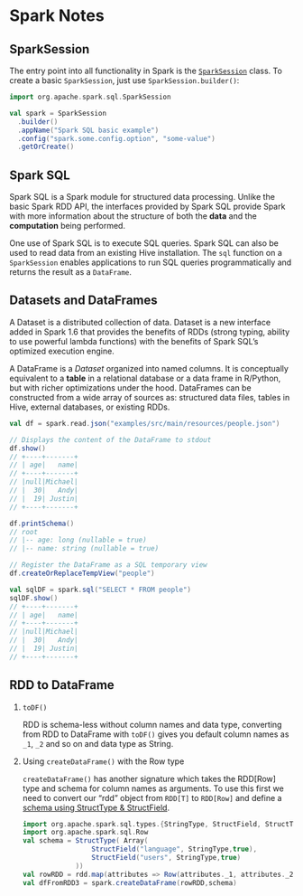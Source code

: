 # Spark Notes

## SparkSession

The entry point into all functionality in Spark is the [`SparkSession`](https://spark.apache.org/docs/latest/api/scala/org/apache/spark/sql/SparkSession.html) class. To create a basic `SparkSession`, just use `SparkSession.builder()`:

```scala
import org.apache.spark.sql.SparkSession

val spark = SparkSession
  .builder()
  .appName("Spark SQL basic example")
  .config("spark.some.config.option", "some-value")
  .getOrCreate()
```

## Spark SQL

Spark SQL is a Spark module for structured data processing. Unlike the basic Spark RDD API, the interfaces provided by Spark SQL provide Spark with more information about the structure of both the **data** and the **computation** being performed.

One use of Spark SQL is to execute SQL queries. Spark SQL can also be used to read data from an existing Hive installation. The `sql` function on a `SparkSession` enables applications to run SQL queries programmatically and returns the result as a `DataFrame`.

## Datasets and DataFrames

A Dataset is a distributed collection of data. Dataset is a new interface added in Spark 1.6 that provides the benefits of RDDs (strong typing, ability to use powerful lambda functions) with the benefits of Spark SQL’s optimized execution engine.

A DataFrame is a *Dataset* organized into named columns. It is conceptually equivalent to a **table** in a relational database or a data frame in R/Python, but with richer optimizations under the hood. DataFrames can be constructed from a wide array of sources as: structured data files, tables in Hive, external databases, or existing RDDs. 

```scala
val df = spark.read.json("examples/src/main/resources/people.json")

// Displays the content of the DataFrame to stdout
df.show()
// +----+-------+
// | age|   name|
// +----+-------+
// |null|Michael|
// |  30|   Andy|
// |  19| Justin|
// +----+-------+

df.printSchema()
// root
// |-- age: long (nullable = true)
// |-- name: string (nullable = true)

// Register the DataFrame as a SQL temporary view
df.createOrReplaceTempView("people")

val sqlDF = spark.sql("SELECT * FROM people")
sqlDF.show()
// +----+-------+
// | age|   name|
// +----+-------+
// |null|Michael|
// |  30|   Andy|
// |  19| Justin|
// +----+-------+
```

## RDD to DataFrame

1. `toDF()`

   RDD is schema-less without column names and data type, converting from RDD to DataFrame with `toDF()` gives you default column names as `_1`, `_2` and so on and data type as String.

2. Using `createDataFrame()` with the Row type

   `createDataFrame()` has another signature which takes the RDD[Row] type and schema for column names as arguments. To use this first we need to convert our “rdd” object from `RDD[T]` to `RDD[Row]` and define a [schema using StructType & StructField](https://sparkbyexamples.com/spark/spark-sql-structtype-on-dataframe/).

   ```scala
   import org.apache.spark.sql.types.{StringType, StructField, StructType}
   import org.apache.spark.sql.Row
   val schema = StructType( Array(
                    StructField("language", StringType,true),
                    StructField("users", StringType,true)
                ))
   val rowRDD = rdd.map(attributes => Row(attributes._1, attributes._2))
   val dfFromRDD3 = spark.createDataFrame(rowRDD,schema)
   ```

   